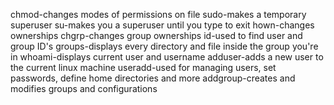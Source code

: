 chmod-changes modes of permissions on file
sudo-makes a temporary superuser
su-makes you a superuser until you type to exit
hown-changes ownerships
chgrp-changes group ownerships
id-used to find user and group ID's
groups-displays every directory and file inside the group you're in
whoami-displays current user and username
adduser-adds a new user to the current linux machine
useradd-used for managing users, set passwords, define home directories and more
addgroup-creates and modifies groups and configurations
